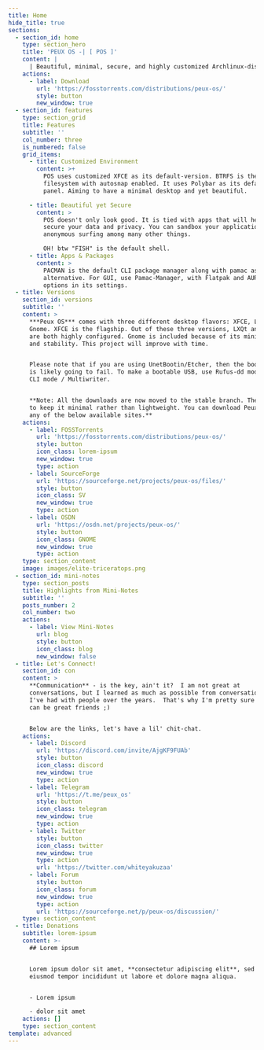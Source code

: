```yaml
---
title: Home
hide_title: true
sections:
  - section_id: home
    type: section_hero
    title: 'PEUX OS -| [ POS ]'
    content: |
      | Beautiful, minimal, secure, and highly customized Archlinux-distro
    actions:
      - label: Download
        url: 'https://fosstorrents.com/distributions/peux-os/'
        style: button
        new_window: true
  - section_id: features
    type: section_grid
    title: Features
    subtitle: ''
    col_number: three
    is_numbered: false
    grid_items:
      - title: Customized Environment
        content: >+
          POS uses customized XFCE as its default-version. BTRFS is the default
          filesystem with autosnap enabled. It uses Polybar as its default
          panel. Aiming to have a minimal desktop and yet beautiful.

      - title: Beautiful yet Secure
        content: >
          POS doesn't only look good. It is tied with apps that will help you
          secure your data and privacy. You can sandbox your applications, do
          anonymous surfing among many other things.

          OH! btw "FISH" is the default shell.
      - title: Apps & Packages
        content: >
          PACMAN is the default CLI package manager along with pamac as an
          alternative. For GUI, use Pamac-Manager, with Flatpak and AUR support
          options in its settings.
  - title: Versions
    section_id: versions
    subtitle: ''
    content: >
      ***Peux OS*** comes with three different desktop flavors: XFCE, LXQt and
      Gnome. XFCE is the flagship. Out of these three versions, LXQt and XFCE
      are both highly configured. Gnome is included because of its minimalism
      and stability. This project will improve with time.


      Please note that if you are using UnetBootin/Etcher, then the boot-process
      is likely going to fail. To make a bootable USB, use Rufus-dd mode / dd -
      CLI mode / Multiwriter.


      **Note: All the downloads are now moved to the stable branch. The aim is
      to keep it minimal rather than lightweight. You can download Peux OS from
      any of the below available sites.**
    actions:
      - label: FOSSTorrents
        url: 'https://fosstorrents.com/distributions/peux-os/'
        style: button
        icon_class: lorem-ipsum
        new_window: true
        type: action
      - label: SourceForge
        url: 'https://sourceforge.net/projects/peux-os/files/'
        style: button
        icon_class: SV
        new_window: true
        type: action
      - label: OSDN
        url: 'https://osdn.net/projects/peux-os/'
        style: button
        icon_class: GNOME
        new_window: true
        type: action
    type: section_content
    image: images/elite-triceratops.png
  - section_id: mini-notes
    type: section_posts
    title: Highlights from Mini-Notes
    subtitle: ''
    posts_number: 2
    col_number: two
    actions:
      - label: View Mini-Notes
        url: blog
        style: button
        icon_class: blog
        new_window: false
  - title: Let's Connect!
    section_id: con
    content: >
      **Communication** - is the key, ain't it?  I am not great at
      conversations, but I learned as much as possible from conversations that
      I've had with people over the years.  That's why I'm pretty sure that we
      can be great friends ;)


      Below are the links, let's have a lil' chit-chat.
    actions:
      - label: Discord
        url: 'https://discord.com/invite/AjgKF9FUAb'
        style: button
        icon_class: discord
        new_window: true
        type: action
      - label: Telegram
        url: 'https://t.me/peux_os'
        style: button
        icon_class: telegram
        new_window: true
        type: action
      - label: Twitter
        style: button
        icon_class: twitter
        new_window: true
        type: action
        url: 'https://twitter.com/whiteyakuzaa'
      - label: Forum
        style: button
        icon_class: forum
        new_window: true
        type: action
        url: 'https://sourceforge.net/p/peux-os/discussion/'
    type: section_content
  - title: Donations
    subtitle: lorem-ipsum
    content: >-
      ## Lorem ipsum


      Lorem ipsum dolor sit amet, **consectetur adipiscing elit**, sed do
      eiusmod tempor incididunt ut labore et dolore magna aliqua.


      - Lorem ipsum

      - dolor sit amet
    actions: []
    type: section_content
template: advanced
---
```


